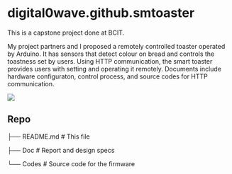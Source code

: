 # digital0wave.github.smtoaster

This is a capstone project done at BCIT.

My project partners and I proposed a remotely controlled toaster operated by Arduino. 
It has sensors that detect colour on bread and controls the toastness set by users.
Using HTTP communication, the smart toaster provides users with setting and operating it remotely.
Documents include hardware configuraton, control process, and source codes for HTTP communication.

![](Doc/https://github.com/digital0wave/digital0wave.github.smtoaster/blob/master/Doc/SMToaster_1.jpg.JPG)


## Repo 
├── README.md # This file

├── Doc    # Report and design specs

└── Codes       # Source code for the firmware
  
